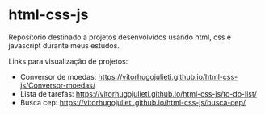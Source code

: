 # html-css-js
 Repositorio destinado a projetos desenvolvidos usando html, css e javascript durante meus estudos.

Links para visualização de projetos:
- Conversor de moedas: https://vitorhugojulieti.github.io/html-css-js/Conversor-moedas/
- Lista de tarefas: https://vitorhugojulieti.github.io/html-css-js/to-do-list/
- Busca cep: https://vitorhugojulieti.github.io/html-css-js/busca-cep/
